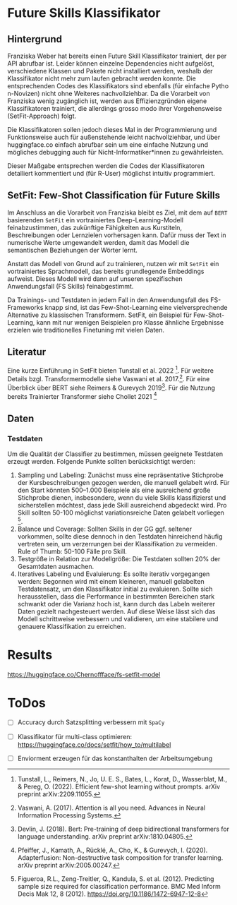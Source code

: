 # Future Skills Klassifikator

## Hintergrund

Franziska Weber hat bereits einen Future Skill Klassifikator trainiert, der per API abrufbar ist. Leider können einzelne Dependencies nicht aufgelöst, verschiedene Klassen und Pakete nicht installiert werden, weshalb der Klassifikator nicht mehr zum laufen gebracht werden konnte. Die entsprechenden Codes des Klassifikators sind ebenfalls (für einfache Pytho n-Novizen) nicht ohne Weiteres nachvollziehbar. Da die Vorarbeit von Franziska wenig zugänglich ist, werden aus Effizienzgründen eigene Klassifikatoren trainiert, die allerdings grosso modo ihrer Vorgehensweise (SetFit-Approach) folgt. 

Die Klassifikatoren sollen jedoch dieses Mal in der Programmierung und Funktionsweise auch für außenstehende leicht nachvollziehbar, und über huggingface.co einfach abrufbar sein um eine einfache Nutzung und mögliches debugging auch für Nicht-Informatiker\*innen zu gewährleisten.

Dieser Maßgabe entsprechen werden die Codes der Klassifikatoren detalliert kommentiert und (für R-User) möglichst intuitiv programmiert.

##  SetFit: Few-Shot Classification für Future Skills

Im Anschluss an die Vorarbeit von Franziska bleibt es Ziel, mit dem auf `BERT` basierenden `SetFit` ein vortrainiertes Deep-Learning-Modell feinabzustimmen, das zukünftige Fähigkeiten aus Kurstiteln, Beschreibungen oder Lernzielen vorhersagen kann. Dafür muss der Text in numerische Werte umgewandelt werden, damit das Modell die semantischen Beziehungen der Wörter lernt.

Anstatt das Modell von Grund auf zu trainieren, nutzen wir mit `SetFit` ein vortrainiertes Sprachmodell, das bereits grundlegende Embeddings aufweist. Dieses Modell wird dann auf unseren spezifischen Anwendungsfall (FS Skills) feinabgestimmt.

Da Trainings- und Testdaten in jedem Fall in den Anwendungsfall des FS-Frameworks knapp sind, ist das Few-Shot-Learning eine vielversprechende Alternative zu klassischen Transformern. SetFit, ein Beispiel für Few-Shot-Learning, kann mit nur wenigen Beispielen pro Klasse ähnliche Ergebnisse erzielen wie traditionelles Finetuning mit vielen Daten.

## Literatur

Eine kurze Einführung in SetFit bieten Tunstall et al. 2022 [^2]. Für weitere Details bzgl. Transformermodelle siehe Vaswani et al. 2017.[^3]. Für eine Überblick über BERT siehe Reimers & Gurevych 2019[^4]. Für die Nutzung bereits Trainierter Transformer siehe Chollet 2021 [^5]

## Daten

### Testdaten

Um die Qualität der Classifier zu bestimmen, müssen geeignete Testdaten erzeugt werden. Folgende Punkte sollten berücksichtigt werden:

1. Sampling und Labeling: Zunächst muss eine repräsentative Stichprobe der Kursbeschreibungen gezogen werden, die manuell gelabelt wird. Für den Start könnten 500–1.000 Beispiele als eine ausreichend große Stichprobe dienen, insbesondere, wenn du viele Skills klassifizierst und sicherstellen möchtest, dass jede Skill ausreichend abgedeckt wird. Pro Skill sollten 50-100 möglichst variationsreiche Daten gelabelt vorliegen [^1].
2. Balance und Coverage: Sollten Skills in der GG ggf. seltener vorkommen, sollte diese dennoch in den Testdaten hinreichend häufig vertreten sein, um verzerrungen bei der Klassifikation zu vermeiden. Rule of Thumb: 50-100 Fälle pro Skill. 
3. Testgröße in Relation zur Modellgröße: Die Testdaten sollten 20% der Gesamtdaten ausmachen. 
4. Iteratives Labeling und Evaluierung: Es sollte iterativ vorgegangen werden: Begonnen wird mit einem kleineren, manuell gelabelten Testdatensatz, um den Klassifikator initial zu evaluieren. Sollte sich herausstellen, dass die Performance in bestimmten Bereichen stark schwankt oder die Varianz hoch ist, kann durch das Labeln weiterer Daten gezielt nachgesteuert werden. Auf diese Weise lässt sich das Modell schrittweise verbessern und validieren, um eine stabilere und genauere Klassifikation zu erreichen. 

# Results

https://huggingface.co/Chernoffface/fs-setfit-model


# ToDos

- [ ]  Accuracy durch Satzsplitting verbessern mit `SpaCy` 
- [ ]  Klassifikator für multi-class optimieren: https://huggingface.co/docs/setfit/how_to/multilabel
- [ ]  Enviorment erzeugen für das konstanthalten der Arbeitsumgebung

 


[^1]: Figueroa, R.L., Zeng-Treitler, Q., Kandula, S. et al. (2012). Predicting sample size required for classification performance. BMC Med Inform Decis Mak 12, 8 (2012). https://doi.org/10.1186/1472-6947-12-8
[^2]: Tunstall, L., Reimers, N., Jo, U. E. S., Bates, L., Korat, D., Wasserblat, M., & Pereg, O. (2022). Efficient few-shot learning without prompts. arXiv preprint arXiv:2209.11055.
[^3]: Vaswani, A. (2017). Attention is all you need. Advances in Neural Information Processing Systems.
[^4]: Devlin, J. (2018). Bert: Pre-training of deep bidirectional transformers for language understanding. arXiv preprint arXiv:1810.04805.
[^5]: Pfeiffer, J., Kamath, A., Rücklé, A., Cho, K., & Gurevych, I. (2020). Adapterfusion: Non-destructive task composition for transfer learning. arXiv preprint arXiv:2005.00247.
